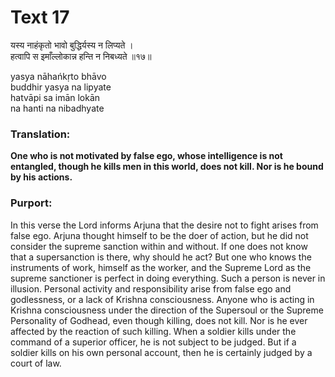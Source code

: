 # Text 17

यस्य नाहंकृतो भावो बुद्धिर्यस्य न लिप्यते ।  
हत्वापि स इमाँल्लोकान्न हन्ति न निबध्यते ॥१७॥

yasya nāhańkṛto bhāvo  
buddhir yasya na lipyate  
hatvāpi sa imān lokān  
na hanti na nibadhyate



### Translation:

**One who is not motivated by false ego, whose intelligence is not entangled, though he kills men in this world, does not kill. Nor is he bound by his actions.**

### Purport:

In this verse the Lord informs Arjuna that the desire not to fight arises from false ego. Arjuna thought himself to be the doer of action, but he did not consider the supreme sanction within and without. If one does not know that a supersanction is there, why should he act? But one who knows the instruments of work, himself as the worker, and the Supreme Lord as the supreme sanctioner is perfect in doing everything. Such a person is never in illusion. Personal activity and responsibility arise from false ego and godlessness, or a lack of Krishna consciousness. Anyone who is acting in Krishna consciousness under the direction of the Supersoul or the Supreme Personality of Godhead, even though killing, does not kill. Nor is he ever affected by the reaction of such killing. When a soldier kills under the command of a superior officer, he is not subject to be judged. But if a soldier kills on his own personal account, then he is certainly judged by a court of law.